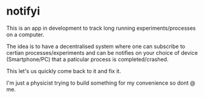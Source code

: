 # notifyi

This is an app in development to track long running experiments/processes on a computer.

The idea is to have a decentralised system where one can subscribe to certian processes/experiments and can be notifies on your choice of device (Smartphone/PC) that a paticular process is completed/crashed.

This let's us quickly come back to it and fix it. 

I'm just a physicist trying to build something for my convenience so dont @ me. 
